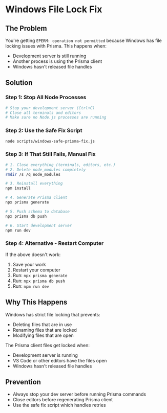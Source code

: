 # Windows File Lock Fix

## The Problem
You're getting `EPERM: operation not permitted` because Windows has file locking issues with Prisma. This happens when:
- Development server is still running
- Another process is using the Prisma client
- Windows hasn't released file handles

## Solution

### Step 1: Stop All Node Processes
```bash
# Stop your development server (Ctrl+C)
# Close all terminals and editors
# Make sure no Node.js processes are running
```

### Step 2: Use the Safe Fix Script
```bash
node scripts/windows-safe-prisma-fix.js
```

### Step 3: If That Still Fails, Manual Fix
```bash
# 1. Close everything (terminals, editors, etc.)
# 2. Delete node_modules completely
rmdir /s /q node_modules

# 3. Reinstall everything
npm install

# 4. Generate Prisma client
npx prisma generate

# 5. Push schema to database
npx prisma db push

# 6. Start development server
npm run dev
```

### Step 4: Alternative - Restart Computer
If the above doesn't work:
1. Save your work
2. Restart your computer
3. Run: `npx prisma generate`
4. Run: `npx prisma db push`
5. Run: `npm run dev`

## Why This Happens
Windows has strict file locking that prevents:
- Deleting files that are in use
- Renaming files that are locked
- Modifying files that are open

The Prisma client files get locked when:
- Development server is running
- VS Code or other editors have the files open
- Windows hasn't released file handles

## Prevention
- Always stop your dev server before running Prisma commands
- Close editors before regenerating Prisma client
- Use the safe fix script which handles retries
